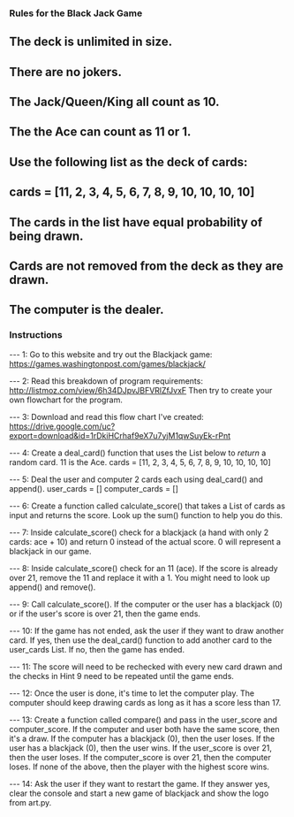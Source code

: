 ### Rules for the Black Jack Game ###
## The deck is unlimited in size.
## There are no jokers.
## The Jack/Queen/King all count as 10.
## The the Ace can count as 11 or 1.
## Use the following list as the deck of cards:
## cards = [11, 2, 3, 4, 5, 6, 7, 8, 9, 10, 10, 10, 10]
## The cards in the list have equal probability of being drawn.
## Cards are not removed from the deck as they are drawn.
## The computer is the dealer.

### Instructions ###

--- 1: Go to this website and try out the Blackjack game:
	  https://games.washingtonpost.com/games/blackjack/


--- 2: Read this breakdown of program requirements:
	 http://listmoz.com/view/6h34DJpvJBFVRlZfJvxF
	Then try to create your own flowchart for the program.

--- 3: Download and read this flow chart I've created:
	https://drive.google.com/uc?export=download&id=1rDkiHCrhaf9eX7u7yjM1qwSuyEk-rPnt

--- 4: Create a deal_card() function that uses the List below to *return* a random card.
	11 is the Ace.
	cards = [11, 2, 3, 4, 5, 6, 7, 8, 9, 10, 10, 10, 10]

--- 5: Deal the user and computer 2 cards each using deal_card() and append().
	user_cards = []
	computer_cards = []

--- 6: Create a function called calculate_score() that takes a List of cards as input and returns the score.
	Look up the sum() function to help you do this.

--- 7: Inside calculate_score() check for a blackjack (a hand with only 2 cards: ace + 10) and return 0 instead of the actual score. 0 will represent a blackjack in our game.

--- 8: Inside calculate_score() check for an 11 (ace). If the score is already over 21, remove the 11 and replace it with a 1. You might need to look up append() and remove().

--- 9: Call calculate_score(). If the computer or the user has a blackjack (0) or if the user's score is over 21, then the game ends.

--- 10: If the game has not ended, ask the user if they want to draw another card. If yes, then use the deal_card() function to add another card to the user_cards List. If no, then the game has ended.

--- 11: The score will need to be rechecked with every new card drawn and the checks in Hint 9 need to be repeated until the game ends.

--- 12: Once the user is done, it's time to let the computer play. The computer should keep drawing cards as long as it has a score less than 17.

--- 13: Create a function called compare() and pass in the user_score and computer_score. If the computer and user both have the same score, then it's a draw. If the computer has a blackjack (0), then the user loses. If the user has a blackjack (0), then the user wins. If the user_score is over 21, then the user loses. If the computer_score is over 21, then the computer loses. If none of the above, then the player with the highest score wins.

--- 14: Ask the user if they want to restart the game. If they answer yes, clear the console and start a new game of blackjack and show the logo from art.py.
